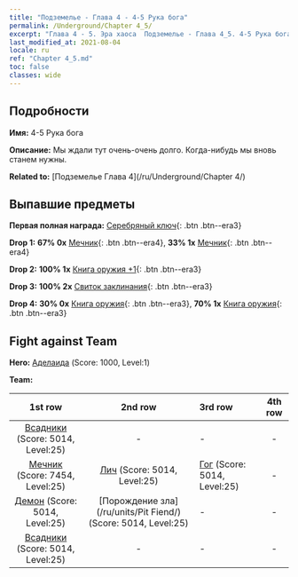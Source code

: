 ```yaml
---
title: "Подземелье - Глава 4 - 4-5 Рука бога"
permalink: /Underground/Chapter 4_5/
excerpt: "Глава 4 - 5. Эра хаоса  Подземелье - Глава 4_5. 4-5 Рука бога"
last_modified_at: 2021-08-04
locale: ru
ref: "Chapter 4_5.md"
toc: false
classes: wide
---
```


## Подробности

 **Имя:** 4-5 Рука бога

 **Описание:** Мы ждали тут очень-очень долго. Когда-нибудь мы вновь станем нужны.

 **Related to:** [Подземелье Глава 4](/ru/Underground/Chapter 4/)

## Выпавшие предметы

 **Первая полная награда:** [Серебряный ключ](/ItemsRU/con_693/){: .btn .btn--era3}

 **Drop 1:** **67% 0x** [Мечник](/ItemsRU/unt_193/){: .btn .btn--era4}, **33% 1x** [Мечник](/ItemsRU/unt_193/){: .btn .btn--era4}

 **Drop 2:** **100% 1x** [Книга оружия +1](/ItemsRU/mat_25/){: .btn .btn--era3}

 **Drop 3:** **100% 2x** [Свиток заклинания](/ItemsRU/con_694/){: .btn .btn--era3}

 **Drop 4:** **30% 0x** [Книга оружия](/ItemsRU/mat_18/){: .btn .btn--era3}, **70% 1x** [Книга оружия](/ItemsRU/mat_18/){: .btn .btn--era3}


## Fight against Team
 **Hero:** [Аделаида](/ru/heroes/Adelaide/) (Score: 1000, Level:1)

 **Team:**


  | 1st row | 2nd row | 3rd row | 4th row |
  |:----:|:----:|:----|:----:|
  | [Всадники](/ru/units/Cavalier/) (Score: 5014, Level:25)  | - | - | - |
  | [Мечник](/ru/units/Swordsman/) (Score: 7454, Level:25)  | [Лич](/ru/units/Lich/) (Score: 5014, Level:25)  | [Гог](/ru/units/Gog/) (Score: 5014, Level:25)  | - |
  | [Демон](/ru/units/Demon/) (Score: 5014, Level:25)  | [Порождение зла](/ru/units/Pit Fiend/) (Score: 5014, Level:25)  | - | - |
  | [Всадники](/ru/units/Cavalier/) (Score: 5014, Level:25)  | - | - | - |



